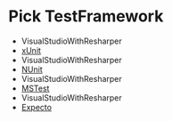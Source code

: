 # Pick TestFramework

 * VisualStudioWithResharper
 * [xUnit](result_Linux_VisualStudioWithResharper_xUnit.md)
 * VisualStudioWithResharper
 * [NUnit](result_Linux_VisualStudioWithResharper_NUnit.md)
 * VisualStudioWithResharper
 * [MSTest](result_Linux_VisualStudioWithResharper_MSTest.md)
 * VisualStudioWithResharper
 * [Expecto](result_Linux_VisualStudioWithResharper_Expecto.md)
